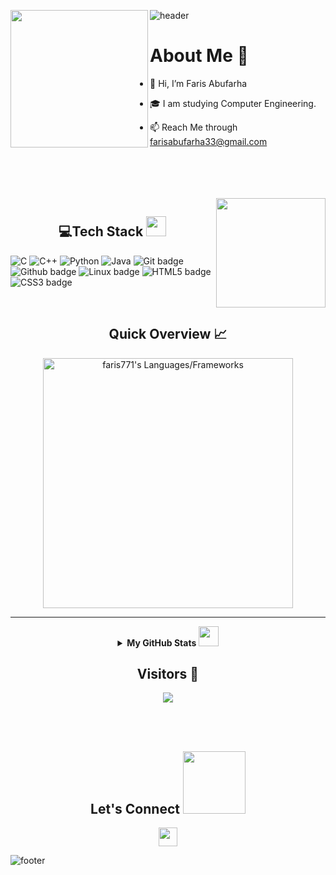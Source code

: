 <!---
![header](https://capsule-render.vercel.app/api?type=wave&color=gradient&height=280&section=header&text=YO!%20👋&fontSize=90)
--->
![header](https://capsule-render.vercel.app/api?type=waving&color=gradient&height=280&section=header&text=YO%20!%20%F0%9F%91%8B&fontSize=90)
<img width="220" align="left" src="https://i.ibb.co/fp02qgy/image-removebg-preview-7.png"/>


 
<h1>About Me 📌</h1>

- 👋 Hi, I’m Faris Abufarha
- 🎓 I am studying Computer Engineering.

- 📫 Reach Me through farisabufarha33@gmail.com
<br /> 

<br>
<br>

<!-- <h2 align="center"> Tech Stack 👨‍💻</h2> -->

<br>

<!-- -->
<img align="right" height="175" src="https://camo.githubusercontent.com/8cfcf8317613181b4f1cc4dec2940420fc9f14ea75d9bfb54a71a78cf8d1afc2/68747470733a2f2f692e696d6775722e636f6d2f67427850366f4a2e676966" data-canonical-src="https://i.imgur.com/gBxP6oJ.gif" style="max-width: 100%; display: inline-block;" data-target="animated-image.originalImage">

<!-- -->

<h2 align="center"> 💻Tech Stack <img src = "https://media2.giphy.com/media/QssGEmpkyEOhBCb7e1/giphy.gif?cid=ecf05e47a0n3gi1bfqntqmob8g9aid1oyj2wr3ds3mg700bl&rid=giphy.gif" width = "32"> </h2>
 

 ![C](https://img.shields.io/badge/c-%2300599C.svg?style=for-the-badge&logo=c%2B%2B&logoColor=white) ![C++](https://img.shields.io/badge/c++-%2300599C.svg?style=for-the-badge&logo=c%2B%2B&logoColor=white) ![Python](https://img.shields.io/badge/python-3670A0?style=for-the-badge&logo=python&logoColor=ffdd54) ![Java](https://img.shields.io/badge/java-%23ED8B00.svg?style=for-the-badge&logo=java&logoColor=white) ![Git badge](https://img.shields.io/badge/GIT-F05032?style=for-the-badge&logo=git&logoColor=white) ![Github badge](https://img.shields.io/badge/GitHub-100000?style=for-the-badge&logo=github&logoColor=white) ![Linux badge](https://img.shields.io/badge/Linux-FCC624?style=for-the-badge&logo=linux&logoColor=black ) ![HTML5 badge](https://img.shields.io/badge/HTML5-E34F26?style=for-the-badge&logo=html5&logoColor=white) ![CSS3 badge](https://img.shields.io/badge/CSS3-1572B6?style=for-the-badge&logo=css3&logoColor=white) 


<br />
<h2 align="center"> Quick Overview 📈</h2>
<p align = "center">
  <img src = "https://github-readme-stats.vercel.app/api/top-langs?username=faris771&show_icons=true&count_private=true&locale=en&layout=compact&langs_count=10&hide_border=true&bg_color=151515&title_color=FB8C00&text_color=fff&icon_color=fff" alt = "faris771's Languages/Frameworks" width = 400 />

 *** 
 
 <details align="center">
 <br>
<summary><b>My GitHub Stats <img src='https://media1.giphy.com/media/du3J3cXyzhj75IOgvA/giphy.gif?cid=ecf05e47x2g034i9pzwtzzsd3xgg2w9nr94t4tflbbgo3008&rid=giphy.gif' width='32px'></b></summary>
<table>
  <thead>
 </p>
<center>
<p align = "center">
  <img src = "https://github-readme-stats.vercel.app/api?username=faris771&count_private=true&theme=dark&hide_border=true" alt = "faris771's Contribution" width = 400 >
  <img src = "https://github-readme-streak-stats.herokuapp.com?user=faris771&theme=dark&hide_border=true" alt = "faris771's Rating" width = 400 >
  </center>
</p>
<p align = "center">
  <img src = "https://github-profile-summary-cards.vercel.app/api/cards/profile-details?username=faris771&theme=monokai" alt = "faris771's profile Summary" width = 750 >
  </center>
</p>
<br />
</table>
</details>
 
<h2 align="center">Visitors 👀</h2>
<div align="center" >
  <img src="https://profile-counter.glitch.me/faris771/count.svg"></img>
</div>

<br /><br />
<h2 align="center">Let's Connect <img src='https://raw.githubusercontent.com/ShahriarShafin/ShahriarShafin/main/Assets/handshake.gif' width="100px"></h2> 
<p align="center">
  <a href = "mailto:farisabufarha33@gmail.com"><img src = "https://img.shields.io/badge/Gmail-D14836?style=for-the-badge&logo=gmail&logoColor=white" height = 30></a>
    

![footer](https://capsule-render.vercel.app/api?type=waving&color=gradient&height=150&section=footer)
